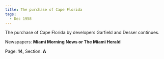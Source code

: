 ```yaml
---  
title: The purchase of Cape Florida  
tags:  
  - Dec 1958  
---  
```

  
The purchase of Cape Florida by developers Garfield and Desser continues.  
  
Newspapers: **Miami Morning News or The Miami Herald**  
  
Page: **14**, Section: **A** 
